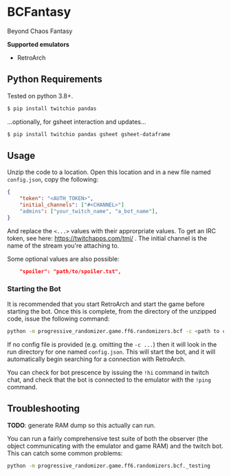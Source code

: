 # BCFantasy

Beyond Chaos Fantasy

**Supported emulators**
  - RetroArch

## Python Requirements

Tested on python 3.8+.

```bash
$ pip install twitchio pandas
```

...optionally, for gsheet interaction and updates...

```bash
$ pip install twitchio pandas gsheet gsheet-dataframe
```

## Usage

Unzip the code to a location. Open this location and in a new file named `config.json`, copy the following:

```json
{
    "token": "<AUTH_TOKEN>",
    "initial_channels": ["#<CHANNEL>"]
    "admins": ["your_twitch_name", "a_bot_name"],
}
```

And replace the `<...>` values with their approrpriate values. To get an IRC token, see here: https://twitchapps.com/tmi/ . The initial channel is the name of the stream you're attaching to.

Some optional values are also possible:

```json
    "spoiler": "path/to/spoiler.txt",
```

### Starting the Bot

It is recommended that you start RetroArch and start the game before starting the bot. Once this is complete, from the directory of the unzipped code, issue the following command:

```bash
python -m progressive_randomizer.game.ff6.randomizers.bcf -c <path to config file>
```

If no config file is provided (e.g. omitting the `-c ...`) then it will look in the run directory for one named `config.json`. This will start the bot, and it will automatically begin searching for a connection with RetroArch.

You can check for bot prescence by issuing the `!hi` command in twitch chat, and check that the bot is connected to the emulator with the `!ping` command.

## Troubleshooting

__TODO__: generate RAM dump so this actually can run.

You can run a fairly comprehensive test suite of both the observer (the object communicating with the emulator and game RAM) and the twitch bot. This can catch some common problems:

```bash
python -m progressive_randomizer.game.ff6.randomizers.bcf._testing
```
